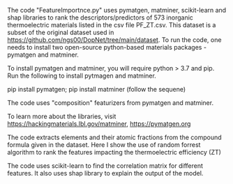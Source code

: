 The code "FeatureImportnce.py" uses pymatgen, matminer, scikit-learn and shap libraries to rank the descriptors/predictors of 573 inorganic thermoelectric materials listed in the csv file PF_ZT.csv. This dataset is a subset of the original dataset used in https://github.com/ngs00/DopNet/tree/main/dataset. To run the code, one needs to install two open-source python-based materials packages - pymatgen and matminer. 

To install pymatgen and matminer, you will require python > 3.7 and pip. Run the following to install pytmagen and matminer. 

pip install pymatgen; pip install matminer (follow the sequene)

The code uses "composition" featurizers from pymatgen and matminer. 

To learn more about the libraries, visit https://hackingmaterials.lbl.gov/matminer, https://pymatgen.org

The code extracts elements and their atomic fractions from the compound formula given in the dataset. Here I show the use of random forrest algorithm to rank the features impacting the thermoelectric efficiency (ZT) 

The code uses scikit-learn to find the correlation matrix for different features. It also uses shap library to explain the output of the model.
